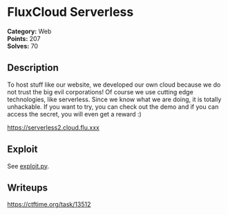 # FluxCloud Serverless
**Category:** Web  
**Points:** 207  
**Solves:** 70  

## Description
To host stuff like our website, we developed our own cloud because we do not trust the big evil corporations! Of course we use cutting edge technologies, like serverless. Since we know what we are doing, it is totally unhackable. If you want to try, you can check out the demo and if you can access the secret, you will even get a reward :)

https://serverless2.cloud.flu.xxx

## Exploit
See [exploit.py](solution/exploit.py).

## Writeups
https://ctftime.org/task/13512
